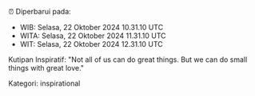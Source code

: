 ⏰ Diperbarui pada:
- WIB: Selasa, 22 Oktober 2024 10.31.10 UTC
- WITA: Selasa, 22 Oktober 2024 11.31.10 UTC
- WIT: Selasa, 22 Oktober 2024 12.31.10 UTC

Kutipan Inspiratif:
"Not all of us can do great things. But we can do small things with great love."


Kategori: inspirational

